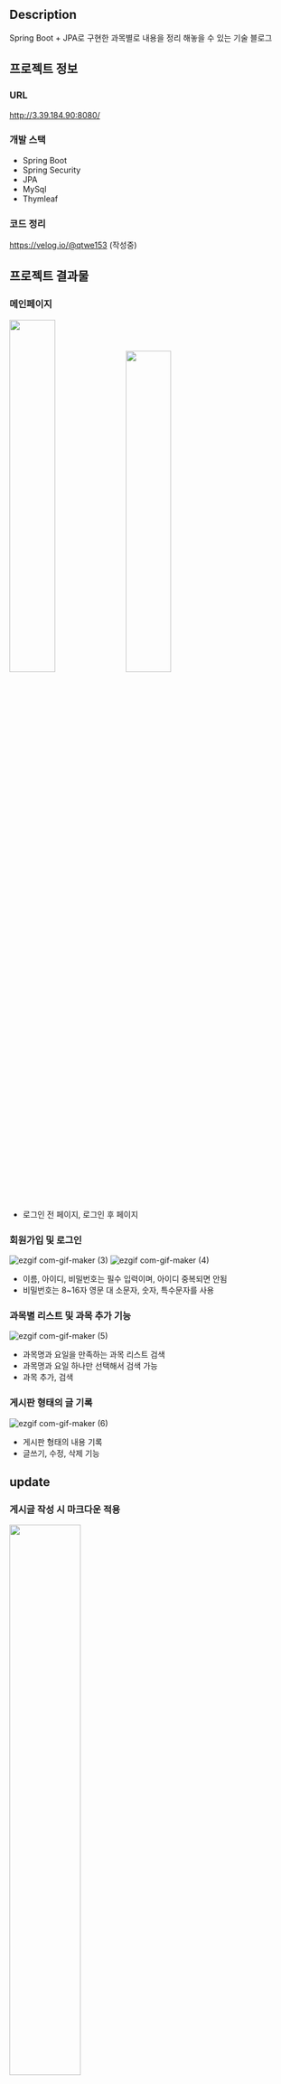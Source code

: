 ## Description
Spring Boot + JPA로 구현한 과목별로 내용을 정리 해놓을 수 있는 기술 블로그

## 프로젝트 정보
### URL
http://3.39.184.90:8080/

### 개발 스택
- Spring Boot
- Spring Security
- JPA
- MySql
- Thymleaf

### 코드 정리
https://velog.io/@qtwe153 (작성중)

## 프로젝트 결과물

### 메인페이지
<img src = "https://user-images.githubusercontent.com/68144687/170066870-2ed472fb-2120-474f-b546-48400034f852.png" width="40%" height="40%">  <img src = "https://user-images.githubusercontent.com/68144687/170068204-9ca9bcac-4690-45e6-bbc1-ec56b9304512.png" width="40%" height="38.2%">    
- 로그인 전 페이지, 로그인 후 페이지
### 회원가입 및 로그인 
![ezgif com-gif-maker (3)](https://user-images.githubusercontent.com/68144687/170073038-f69f6bb3-8e58-4167-8d3d-a86dd405eb73.gif)
![ezgif com-gif-maker (4)](https://user-images.githubusercontent.com/68144687/170073368-ad6e80a5-d11b-497d-a736-cbf9e36cdc3c.gif)
- 이름, 아이디, 비밀번호는 필수 입력이며, 아이디 중복되면 안됨
- 비밀번호는 8~16자 영문 대 소문자, 숫자, 특수문자를 사용
### 과목별 리스트 및 과목 추가 기능
![ezgif com-gif-maker (5)](https://user-images.githubusercontent.com/68144687/170074541-d42ce91f-a105-4b5b-88fc-9488499ee9fb.gif)
- 과목명과 요일을 만족하는 과목 리스트 검색
- 과목명과 요일 하나만 선택해서 검색 가능
- 과목 추가, 검색 
### 게시판 형태의 글 기록
![ezgif com-gif-maker (6)](https://user-images.githubusercontent.com/68144687/170183309-c6a796a2-6cc4-4313-88d4-1de27637a657.gif)
- 게시판 형태의 내용 기록
- 글쓰기, 수정, 삭제 기능

## update
### 게시글 작성 시 마크다운 적용
<img src = "https://user-images.githubusercontent.com/68144687/170991956-615ae356-39fa-4f55-895a-2b528eaff2f3.png"  width="50%" height="50%"> <img src = "https://user-images.githubusercontent.com/68144687/170991977-185c6297-8943-41f4-bc75-93c6908196ad.png" width="50%" height="50%">
- 마크다운 문법 사용 가능
### 현재 게시글에서 바로 이전, 다음 게시글로 넘어가는 기능
![ezgif com-gif-maker (7)](https://user-images.githubusercontent.com/68144687/171387648-bd5e477d-23a1-4468-b748-69d1f1f4f2d3.gif)







